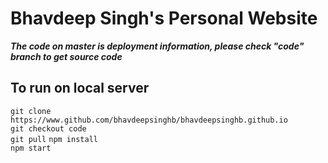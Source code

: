 # Bhavdeep Singh's Personal Website

***The code on master is deployment information, please check "code" branch to get source code***

## To run on local server ##
`git clone https://www.github.com/bhavdeepsinghb/bhavdeepsinghb.github.io`  
`git checkout code`  
`git pull`
`npm install`<br>
`npm start`  
